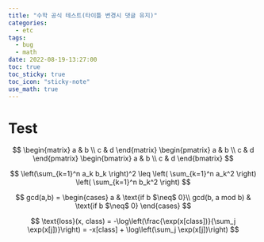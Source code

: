 ```yaml
---
title: "수학 공식 테스트(타이틀 변경시 댓글 유지)"
categories:
  - etc
tags:
  - bug
  - math
date: 2022-08-19-13:27:00
toc: true
toc_sticky: true
toc_icon: "sticky-note"
use_math: true
---
```


# Test

$$
\begin{matrix} a & b \\ c & d \end{matrix}
\begin{pmatrix} a & b \\ c & d \end{pmatrix}
\begin{bmatrix} a & b \\ c & d \end{bmatrix}
$$

$$
\left(\sum_{k=1}^n a_k b_k \right)^2 \leq 
\left( \sum_{k=1}^n a_k^2 \right) 
\left( \sum_{k=1}^n b_k^2 \right)
$$

$$
gcd(a,b) =
    \begin{cases}
      a & \text{if b $\neq$ 0}\\
      gcd(b, a mod b) & \text{if b $\neq$ 0}
    \end{cases}    
$$

$$
    \text{loss}(x, class) = -\log\left(\frac{\exp(x[class])}{\sum_j \exp(x[j])}\right)
                       = -x[class] + \log\left(\sum_j \exp(x[j])\right)
$$